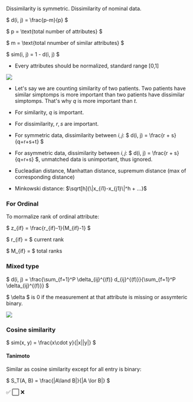 Dissimilarity is symmetric.
Dissimilarity of nominal data.

$ d(i, j) = \frac{p-m}{p} $

$ p = \text{total number of attributes} $

$ m = \text{total nnumber of similar attributes} $

$ sim(i, j) = 1 - d(i, j) $

- Every attributes should be normalized, standard range [0,1]

![]({{site.url}}/{{site.baseurl}}/assets/cluster_analysis/binary_attribute.png)

- Let's say we are counting similarity of two patients. Two patients have similar simptomps is more important than two patients have dissimilar simptomps. That's why $q$ is more important than $t$.

- For similarity, $q$ is important.

- For dissimilarity, $r, s$ are important.

- For symmetric data, dissimilarity between $i, j$: $ d(i, j) = \frac{r + s}{q+r+s+t} $
- For asymmetric data, dissimilarity between $i, j$: $ d(i, j) = \frac{r + s}{q+r+s} $, unmatched data is unimportant, thus ignored.
- Eucleadian distance, Manhattan distance, supremum distance (max of corresponding distance)

- Minkowski distance: $\sqrt[h]{\|x_{i1}-x_{j1}\|^h + ...}$

### For Ordinal

To mormalize rank of ordinal attribute:

$ z_{if} = \frac{r_{if}-1}{M_{if}-1} $

$ r_{if} = $ current rank

$ M_{if} = $ total ranks

### Mixed type

$ d(i, j) = \frac{\sum_{f=1}^P \delta_{ij}^{(f)} d_{ij}^{(f)}}{\sum_{f=1}^P \delta_{ij}^{(f)}} $

$ \delta $ is 0 if the measurement at that attribute is missing or assymteric binary.

![]({{site.url}}/{{site.baseurl}}/assets/cluster_analysis/multiple.png)


### Cosine similarity

$ sim(x, y) = \frac{x\cdot y}{\|x\|\|y\|} $

#### Tanimoto

Similar as cosine similarity except for all entry is binary:

$ S_T(A, B) = \frac{\|A\land B\|}{\|A \lor B\|} $

✅
⬜️
:x:
